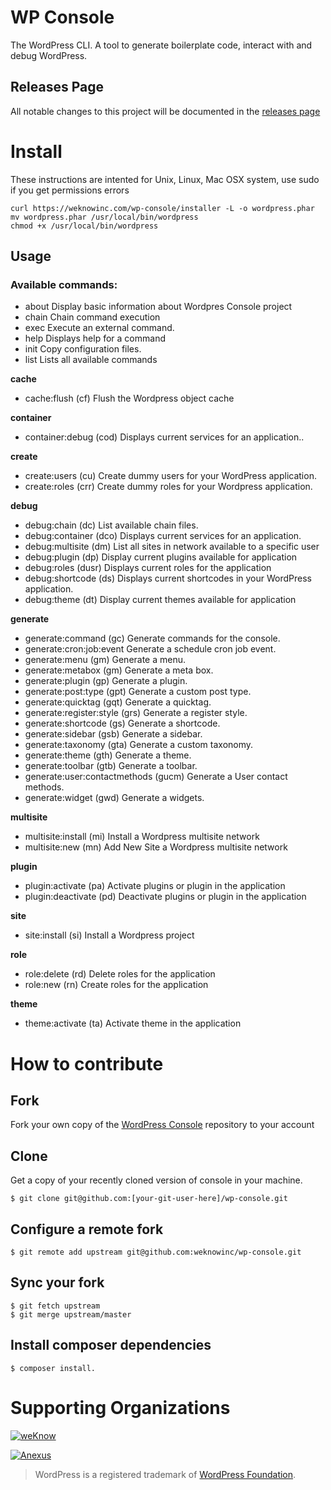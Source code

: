 WP Console
=============================================
The WordPress CLI. A tool to generate boilerplate code, interact with and debug WordPress.

## Releases Page
All notable changes to this project will be documented in the [releases page](https://github.com/weknowinc/wp-console/releases)


# Install

These instructions are intented for Unix, Linux, Mac OSX system, use sudo if you get permissions errors

```
curl https://weknowinc.com/wp-console/installer -L -o wordpress.phar
mv wordpress.phar /usr/local/bin/wordpress
chmod +x /usr/local/bin/wordpress
```

## Usage

### Available commands:
  
  * about                             Display basic information about Wordpres Console project
  * chain                             Chain command execution
  * exec                              Execute an external command.
  * help                              Displays help for a command
  * init                              Copy configuration files.
  * list                              Lists all available commands

 **cache**
  * cache:flush (cf)                  Flush the Wordpress object cache

 **container**
   * container:debug (cod)            Displays current services for an application..

 **create**
  * create:users (cu)                 Create dummy users for your WordPress application.
  * create:roles (crr)                Create dummy roles for your Wordpress application.

 **debug**
  * debug:chain (dc)                  List available chain files.
  * debug:container (dco)             Displays current services for an application.
  * debug:multisite (dm)              List all sites in network available to a specific user
  * debug:plugin (dp)                 Display current plugins available for application
  * debug:roles (dusr)                Displays current roles for the application
  * debug:shortcode (ds)              Displays current shortcodes in your WordPress application.
  * debug:theme (dt)                  Display current themes available for application

 **generate**
  * generate:command (gc)                  Generate commands for the console.
  * generate:cron:job:event                Generate a schedule cron job event.
  * generate:menu (gm)                     Generate a menu.
  * generate:metabox (gm)                  Generate a meta box.
  * generate:plugin (gp)                   Generate a plugin.
  * generate:post:type (gpt)               Generate a custom post type.
  * generate:quicktag (gqt)                Generate a quicktag.
  * generate:register:style (grs)          Generate a register style.
  * generate:shortcode (gs)                Generate a shortcode.  
  * generate:sidebar (gsb)                 Generate a sidebar.
  * generate:taxonomy (gta)                Generate a custom taxonomy.
  * generate:theme (gth)                   Generate a theme.
  * generate:toolbar (gtb)                 Generate a toolbar.
  * generate:user:contactmethods (gucm)    Generate a User contact methods.
  * generate:widget (gwd)                  Generate a widgets.

 
 **multisite**
  * multisite:install (mi)            Install a Wordpress multisite network
  * multisite:new (mn)                Add New Site a Wordpress multisite network
 
 **plugin**
  * plugin:activate (pa)              Activate plugins or plugin in the application
  * plugin:deactivate (pd)            Deactivate plugins or plugin in the application

 **site**
  * site:install (si)                 Install a Wordpress project
 
 **role**
  * role:delete (rd)                  Delete roles for the application
  * role:new (rn)                     Create roles for the application
 
 **theme**
  * theme:activate (ta)               Activate theme in the application

# How to contribute

## Fork
Fork your own copy of the [WordPress Console](https://bitbucket.org/weknowinc/wp-console/fork) repository to your account

## Clone
Get a copy of your recently cloned version of console in your machine.
```
$ git clone git@github.com:[your-git-user-here]/wp-console.git
```

## Configure a remote fork
```
$ git remote add upstream git@github.com:weknowinc/wp-console.git
```

## Sync your fork
```
$ git fetch upstream
$ git merge upstream/master
```

## Install composer dependencies

```
$ composer install.
```

# Supporting Organizations

[![weKnow](https://www.drupal.org/files/weKnow-logo_5.png)](http://weknowinc.com)

[![Anexus](https://www.drupal.org/files/anexus-logo.png)](http://www.anexusit.com/)

> WordPress is a registered trademark of [WordPress Foundation](http://wordpressfoundation.org/2010/trademark/).
